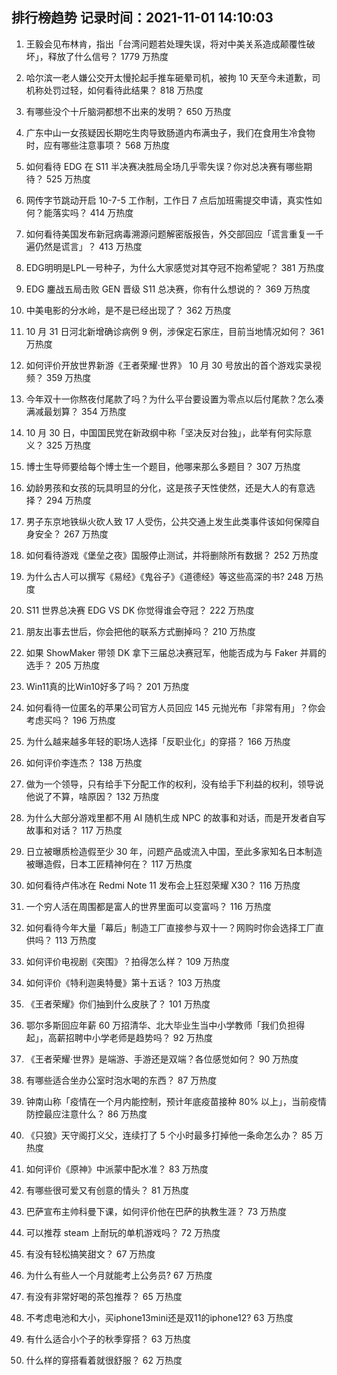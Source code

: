 
## 排行榜趋势 记录时间：2021-11-01 14:10:03
  
  1. 王毅会见布林肯，指出「台湾问题若处理失误，将对中美关系造成颠覆性破坏」，释放了什么信号？ 1779 万热度
    
  2. 哈尔滨一老人嫌公交开太慢抡起手推车砸晕司机，被拘 10 天至今未道歉，司机称处罚过轻，如何看待此结果？ 818 万热度
    
  3. 有哪些没个十斤脑洞都想不出来的发明？ 650 万热度
    
  4. 广东中山一女孩疑因长期吃生肉导致肠道内布满虫子，我们在食用生冷食物时，应有哪些注意事项？ 568 万热度
    
  5. 如何看待 EDG 在 S11 半决赛决胜局全场几乎零失误？你对总决赛有哪些期待？ 525 万热度
    
  6. 网传字节跳动开启 10-7-5 工作制，工作日 7 点后加班需提交申请，真实性如何？能落实吗？ 414 万热度
    
  7. 如何看待美国发布新冠病毒溯源问题解密版报告，外交部回应「谎言重复一千遍仍然是谎言」？ 413 万热度
    
  8. EDG明明是LPL一号种子，为什么大家感觉对其夺冠不抱希望呢？ 381 万热度
    
  9. EDG 鏖战五局击败 GEN 晋级 S11 总决赛，你有什么想说的？ 369 万热度
    
  10. 中美电影的分水岭，是不是已经出现了？ 362 万热度
    
  11. 10 月 31 日河北新增确诊病例 9 例，涉保定石家庄，目前当地情况如何？ 361 万热度
    
  12. 如何评价开放世界新游《王者荣耀·世界》 10 月 30 号放出的首个游戏实录视频？ 359 万热度
    
  13. 今年双十一你熬夜付尾款了吗？为什么平台要设置为零点以后付尾款？怎么凑满减最划算？ 354 万热度
    
  14. 10 月 30 日，中国国民党在新政纲中称「坚决反对台独」，此举有何实际意义？ 325 万热度
    
  15. 博士生导师要给每个博士生一个题目，他哪来那么多题目？ 307 万热度
    
  16. 幼龄男孩和女孩的玩具明显的分化，这是孩子天性使然，还是大人的有意选择？ 294 万热度
    
  17. 男子东京地铁纵火砍人致 17 人受伤，公共交通上发生此类事件该如何保障自身安全？ 267 万热度
    
  18. 如何看待游戏《堡垒之夜》国服停止测试，并将删除所有数据？ 252 万热度
    
  19. 为什么古人可以撰写《易经》《鬼谷子》《道德经》等这些高深的书? 248 万热度
    
  20. S11 世界总决赛 EDG VS DK 你觉得谁会夺冠？ 222 万热度
    
  21. 朋友出事去世后，你会把他的联系方式删掉吗？ 210 万热度
    
  22. 如果 ShowMaker 带领 DK 拿下三届总决赛冠军，他能否成为与 Faker 并肩的选手？ 205 万热度
    
  23. Win11真的比Win10好多了吗？ 201 万热度
    
  24. 如何看待一位匿名的苹果公司官方人员回应 145 元抛光布「非常有用」？你会考虑买吗？ 196 万热度
    
  25. 为什么越来越多年轻的职场人选择「反职业化」的穿搭？ 166 万热度
    
  26. 如何评价李连杰？ 138 万热度
    
  27. 做为一个领导，只有给手下分配工作的权利，没有给手下利益的权利，领导说他说了不算，啥原因？ 132 万热度
    
  28. 为什么大部分游戏里都不用 AI 随机生成 NPC 的故事和对话，而是开发者自写故事和对话？ 117 万热度
    
  29. 日立被曝质检造假至少 30 年，问题产品或流入中国，至此多家知名日本制造被曝造假，日本工匠精神何在？ 117 万热度
    
  30. 如何看待卢伟冰在 Redmi Note 11 发布会上狂怼荣耀 X30？ 116 万热度
    
  31. 一个穷人活在周围都是富人的世界里面可以变富吗？ 116 万热度
    
  32. 如何看待今年大量「幕后」制造工厂直接参与双十一？网购时你会选择工厂直供吗？ 113 万热度
    
  33. 如何评价电视剧《突围》？拍得怎么样？ 109 万热度
    
  34. 如何评价《特利迦奥特曼》第十五话？ 103 万热度
    
  35. 《王者荣耀》你们抽到什么皮肤了？ 101 万热度
    
  36. 鄂尔多斯回应年薪 60 万招清华、北大毕业生当中小学教师「我们负担得起」，高薪招聘中小学老师是趋势吗？ 92 万热度
    
  37. 《王者荣耀·世界》是端游、手游还是双端？各位感觉如何？ 90 万热度
    
  38. 有哪些适合坐办公室时泡水喝的东西？ 87 万热度
    
  39. 钟南山称「疫情在一个月内能控制，预计年底疫苗接种 80% 以上」，当前疫情防控最应注意什么？ 86 万热度
    
  40. 《只狼》天守阁打义父，连续打了 5 个小时最多打掉他一条命怎么办？ 85 万热度
    
  41. 如何评价《原神》中派蒙中配水准？ 83 万热度
    
  42. 有哪些很可爱又有创意的情头？ 81 万热度
    
  43. 巴萨宣布主帅科曼下课，如何评价他在巴萨的执教生涯？ 73 万热度
    
  44. 可以推荐 steam 上耐玩的单机游戏吗？ 72 万热度
    
  45. 有没有轻松搞笑甜文？ 67 万热度
    
  46. 为什么有些人一个月就能考上公务员? 67 万热度
    
  47. 有没有非常好喝的茶包推荐？ 65 万热度
    
  48. 不考虑电池和大小，买iphone13mini还是双11的iphone12? 63 万热度
    
  49. 有什么适合小个子的秋季穿搭？ 63 万热度
    
  50. 什么样的穿搭看着就很舒服？ 62 万热度
    